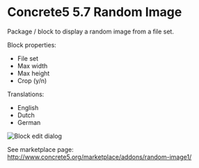 # Concrete5 5.7 Random Image

Package / block to display a random image from a file set.

Block properties:
- File set
- Max width
- Max height
- Crop (y/n)

Translations:
- English
- Dutch
- German

![Block edit dialog](https://cloud.githubusercontent.com/assets/1431100/10333290/180f8f6c-6ce3-11e5-9b4e-d46166531e81.png)

See marketplace page: http://www.concrete5.org/marketplace/addons/random-image1/